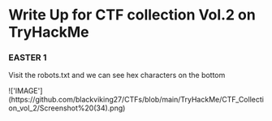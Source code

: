 <h1>Write Up for CTF collection Vol.2 on TryHackMe</h1>

<h3>EASTER 1</h3>

<p>Visit the robots.txt and we can see hex characters on the bottom</p>
!['IMAGE'](https://github.com/blackviking27/CTFs/blob/main/TryHackMe/CTF_Collection_vol_2/Screenshot%20(34).png)
